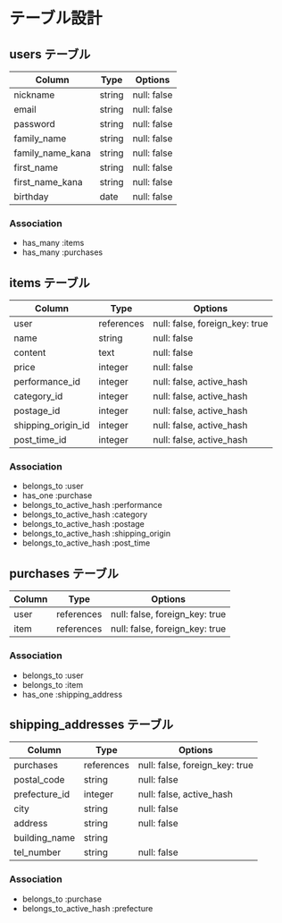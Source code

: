 # テーブル設計

## users テーブル

| Column           | Type       | Options                        |
| ---------------- | ---------- | ------------------------------ |
| nickname         | string     | null: false                    |
| email            | string     | null: false                    |
| password         | string     | null: false                    |
| family_name      | string     | null: false                    |
| family_name_kana | string     | null: false                    |
| first_name       | string     | null: false                    |
| first_name_kana  | string     | null: false                    |
| birthday         | date       | null: false                    |

### Association

- has_many :items
- has_many :purchases

## items テーブル

| Column             | Type       | Options                        |
| ------------------ | ---------- | ------------------------------ |
| user               | references | null: false, foreign_key: true |
| name               | string     | null: false                    |
| content            | text       | null: false                    |
| price              | integer    | null: false                    |
| performance_id     | integer    | null: false, active_hash       |
| category_id        | integer    | null: false, active_hash       |
| postage_id         | integer    | null: false, active_hash       |
| shipping_origin_id | integer    | null: false, active_hash       |
| post_time_id       | integer    | null: false, active_hash       |

### Association

- belongs_to :user
- has_one    :purchase
- belongs_to_active_hash :performance
- belongs_to_active_hash :category
- belongs_to_active_hash :postage
- belongs_to_active_hash :shipping_origin
- belongs_to_active_hash :post_time

## purchases テーブル

| Column           | Type       | Options                        |
| ---------------- | ---------- | ------------------------------ |
| user             | references | null: false, foreign_key: true |
| item             | references | null: false, foreign_key: true |

### Association

- belongs_to :user
- belongs_to :item
- has_one    :shipping_address

## shipping_addresses テーブル

| Column           | Type       | Options                        |
| ---------------- | ---------- | ------------------------------ |
| purchases        | references | null: false, foreign_key: true |
| postal_code      | string     | null: false                    |
| prefecture_id    | integer    | null: false, active_hash       |
| city             | string     | null: false                    |
| address          | string     | null: false                    |
| building_name    | string     |                                |
| tel_number       | string     | null: false                    |

### Association

- belongs_to :purchase
- belongs_to_active_hash :prefecture